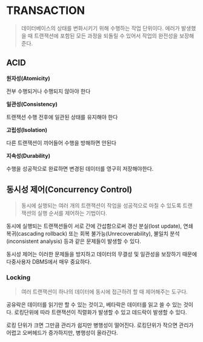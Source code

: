 # TRANSACTION

> 데이터베이스의 상태를 변화시키기 위해 수행하는 작업 단위이다. 에러가 발생했을 때 트랜잭션에 포함된 모든 과정을 되돌릴 수 있어서 작업의 완전성을 보장해준다. 

## ACID

**원자성(Atomicity)**

전부 수행되거나 수행되지 않아야 한다

**일관성(Consistency)** 

트랜잭션 수행 전후에 일관된 상태를 유지해야 한다 

**고립성(Isolation)** 

다른 트랜잭션이 끼어들어 수행을 방해하면 안된다

**지속성(Durability)** 

수행을 성공적으로 완료하면 변경된 데이터를 영구히 저장해야한다.



## 동시성 제어(Concurrency Control)

> 동시에 실행되는 여러 개의 트랜잭션이 작업을 성공적으로 마칠 수 있도록 트랜잭션의 실행 순서를 제어하는 기법이다.

동시에 실행되는 트랜잭션들이 서로 간에 간섭함으로써 갱신 분실(lost update), 연쇄 복귀(cascading rollback) 또는 회복 불가능(Unrecoverability), 불일치 분석(inconsistent analysis) 등과 같은 문제들이 발생할 수 있다.

동시성 제어는 이러한 문제들을 방지하고 데이터의 무결성 및 일관성을 보장하기 때문에 다중사용자 DBMS에서 매우 중요하다.

### Locking

> 여러 트랜잭션이 하나의 데이터에 동시에 접근하려 할 때 제어해주는 도구다.

공유락은 데이터를 읽기만 할 수 있는 것이고, 베타락은 데이터를 읽고 쓸 수 있는 것이다. 로킹단위에 따라 트랜잭션이 직렬화가 발생할 수 있고 데드락이 발생할 수 있다.

로킹 단위가 크면 그만큼 관리가 쉽지만 병행성이 떨어진다. 로킹단위가 작으면 관리가 어렵고 오버헤드가 증가하지만, 병행성이 올라간다.


